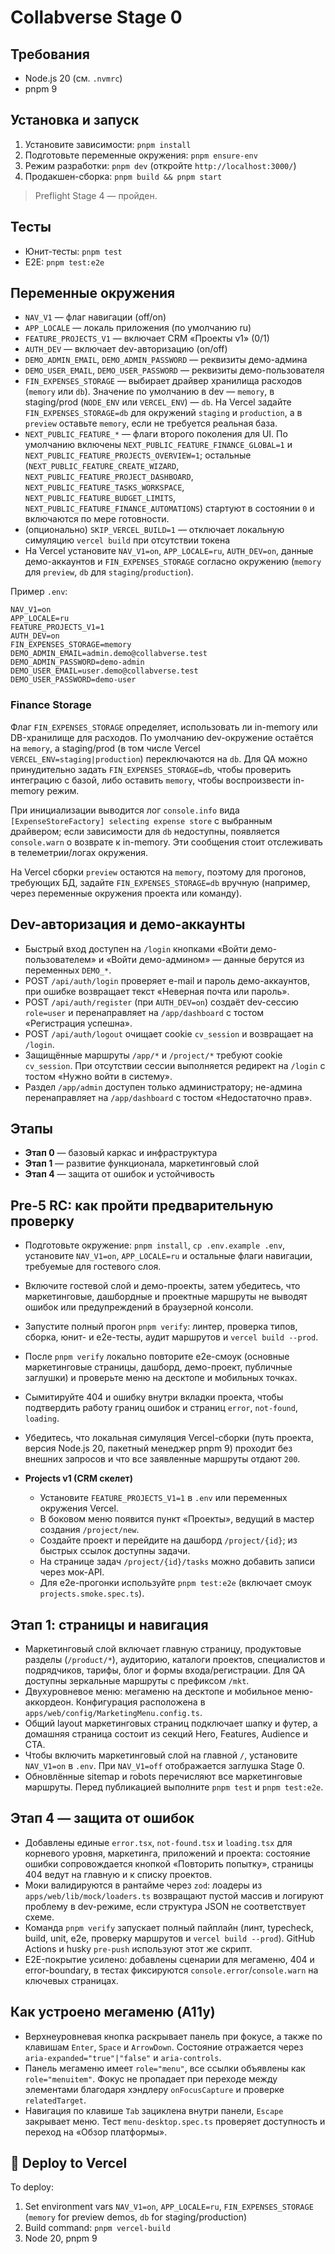 # Collabverse Stage 0

## Требования
- Node.js 20 (см. `.nvmrc`)
- pnpm 9

## Установка и запуск
1. Установите зависимости: `pnpm install`
2. Подготовьте переменные окружения: `pnpm ensure-env`
3. Режим разработки: `pnpm dev` (откройте `http://localhost:3000/`)
4. Продакшен-сборка: `pnpm build && pnpm start`

> Preflight Stage 4 — пройден.

## Тесты
- Юнит-тесты: `pnpm test`
- E2E: `pnpm test:e2e`

## Переменные окружения
- `NAV_V1` — флаг навигации (off/on)
- `APP_LOCALE` — локаль приложения (по умолчанию ru)
- `FEATURE_PROJECTS_V1` — включает CRM «Проекты v1» (0/1)
- `AUTH_DEV` — включает dev-авторизацию (on/off)
- `DEMO_ADMIN_EMAIL`, `DEMO_ADMIN_PASSWORD` — реквизиты демо-админа
- `DEMO_USER_EMAIL`, `DEMO_USER_PASSWORD` — реквизиты демо-пользователя
- `FIN_EXPENSES_STORAGE` — выбирает драйвер хранилища расходов (`memory` или `db`). Значение по умолчанию в dev — `memory`, в staging/prod (`NODE_ENV` или `VERCEL_ENV`) — `db`. На Vercel задайте `FIN_EXPENSES_STORAGE=db` для окружений `staging` и `production`, а в `preview` оставьте `memory`, если не требуется реальная база.
- `NEXT_PUBLIC_FEATURE_*` — флаги второго поколения для UI. По умолчанию включены `NEXT_PUBLIC_FEATURE_FINANCE_GLOBAL=1` и `NEXT_PUBLIC_FEATURE_PROJECTS_OVERVIEW=1`; остальные (`NEXT_PUBLIC_FEATURE_CREATE_WIZARD`, `NEXT_PUBLIC_FEATURE_PROJECT_DASHBOARD`, `NEXT_PUBLIC_FEATURE_TASKS_WORKSPACE`, `NEXT_PUBLIC_FEATURE_BUDGET_LIMITS`, `NEXT_PUBLIC_FEATURE_FINANCE_AUTOMATIONS`) стартуют в состоянии `0` и включаются по мере готовности.
- (опционально) `SKIP_VERCEL_BUILD=1` — отключает локальную симуляцию `vercel build` при отсутствии токена
- На Vercel установите `NAV_V1=on`, `APP_LOCALE=ru`, `AUTH_DEV=on`, данные демо-аккаунтов и `FIN_EXPENSES_STORAGE` согласно окружению (`memory` для `preview`, `db` для `staging`/`production`).

Пример `.env`:

```
NAV_V1=on
APP_LOCALE=ru
FEATURE_PROJECTS_V1=1
AUTH_DEV=on
FIN_EXPENSES_STORAGE=memory
DEMO_ADMIN_EMAIL=admin.demo@collabverse.test
DEMO_ADMIN_PASSWORD=demo-admin
DEMO_USER_EMAIL=user.demo@collabverse.test
DEMO_USER_PASSWORD=demo-user
```

### Finance Storage

Флаг `FIN_EXPENSES_STORAGE` определяет, использовать ли in-memory или DB-хранилище для расходов. По умолчанию dev-окружение остаётся на `memory`, а staging/prod (в том числе Vercel `VERCEL_ENV=staging|production`) переключаются на `db`. Для QA можно принудительно задать `FIN_EXPENSES_STORAGE=db`, чтобы проверить интеграцию с базой, либо оставить `memory`, чтобы воспроизвести in-memory режим.

При инициализации выводится лог `console.info` вида `[ExpenseStoreFactory] selecting expense store` с выбранным драйвером; если зависимости для `db` недоступны, появляется `console.warn` о возврате к in-memory. Эти сообщения стоит отслеживать в телеметрии/логах окружения.

На Vercel сборки `preview` остаются на `memory`, поэтому для прогонов, требующих БД, задайте `FIN_EXPENSES_STORAGE=db` вручную (например, через переменные окружения проекта или команду).

## Dev-авторизация и демо-аккаунты
- Быстрый вход доступен на `/login` кнопками «Войти демо-пользователем» и «Войти демо-админом» — данные берутся из переменных `DEMO_*`.
- POST `/api/auth/login` проверяет e-mail и пароль демо-аккаунтов, при ошибке возвращает текст «Неверная почта или пароль».
- POST `/api/auth/register` (при `AUTH_DEV=on`) создаёт dev-сессию `role=user` и перенаправляет на `/app/dashboard` с тостом «Регистрация успешна».
- POST `/api/auth/logout` очищает cookie `cv_session` и возвращает на `/login`.
- Защищённые маршруты `/app/*` и `/project/*` требуют cookie `cv_session`. При отсутствии сессии выполняется редирект на `/login` с тостом «Нужно войти в систему».
- Раздел `/app/admin` доступен только администратору; не-админа перенаправляет на `/app/dashboard` с тостом «Недостаточно прав».

## Этапы
- **Этап 0** — базовый каркас и инфраструктура
- **Этап 1** — развитие функционала, маркетинговый слой
- **Этап 4** — защита от ошибок и устойчивость

## Pre-5 RC: как пройти предварительную проверку
- Подготовьте окружение: `pnpm install`, `cp .env.example .env`, установите `NAV_V1=on`, `APP_LOCALE=ru` и остальные флаги навигации, требуемые для гостевого слоя.
- Включите гостевой слой и демо-проекты, затем убедитесь, что маркетинговые, дашбордные и проектные маршруты не выводят ошибок или предупреждений в браузерной консоли.
- Запустите полный прогон `pnpm verify`: линтер, проверка типов, сборка, юнит- и e2e-тесты, аудит маршрутов и `vercel build --prod`.
- После `pnpm verify` локально повторите e2e-смоук (основные маркетинговые страницы, дашборд, демо-проект, публичные заглушки) и проверьте меню на десктопе и мобильных точках.
- Сымитируйте 404 и ошибку внутри вкладки проекта, чтобы подтвердить работу границ ошибок и страниц `error`, `not-found`, `loading`.
- Убедитесь, что локальная симуляция Vercel-сборки (путь проекта, версия Node.js 20, пакетный менеджер pnpm 9) проходит без внешних запросов и что все заявленные маршруты отдают `200`.

- **Projects v1 (CRM скелет)**
  - Установите `FEATURE_PROJECTS_V1=1` в `.env` или переменных окружения Vercel.
  - В боковом меню появится пункт «Проекты», ведущий в мастер создания `/project/new`.
  - Создайте проект и перейдите на дашборд `/project/{id}`; из быстрых ссылок доступны задачи.
  - На странице задач `/project/{id}/tasks` можно добавить записи через мок-API.
  - Для e2e-прогонки используйте `pnpm test:e2e` (включает смоук `projects.smoke.spec.ts`).

## Этап 1: страницы и навигация
- Маркетинговый слой включает главную страницу, продуктовые разделы (`/product/*`), аудиторию, каталоги проектов, специалистов и подрядчиков, тарифы, блог и формы входа/регистрации. Для QA доступны зеркальные маршруты с префиксом `/mkt`.
- Двухуровневое меню: мегаменю на десктопе и мобильное меню-аккордеон. Конфигурация расположена в `apps/web/config/MarketingMenu.config.ts`.
- Общий layout маркетинговых страниц подключает шапку и футер, а домашняя страница состоит из секций Hero, Features, Audience и CTA.
- Чтобы включить маркетинговый слой на главной `/`, установите `NAV_V1=on` в `.env`. При `NAV_V1=off` отображается заглушка Stage 0.
- Обновлённые sitemap и robots перечисляют все маркетинговые маршруты. Перед публикацией выполните `pnpm test` и `pnpm test:e2e`.

## Этап 4 — защита от ошибок
- Добавлены единые `error.tsx`, `not-found.tsx` и `loading.tsx` для корневого уровня, маркетинга, приложений и проекта: состояние ошибки сопровождается кнопкой «Повторить попытку», страницы 404 ведут на главную и к списку проектов.
- Моки валидируются в рантайме через `zod`: лоадеры из `apps/web/lib/mock/loaders.ts` возвращают пустой массив и логируют проблему в dev-режиме, если структура JSON не соответствует схеме.
- Команда `pnpm verify` запускает полный пайплайн (линт, typecheck, build, unit, e2e, проверку маршрутов и `vercel build --prod`). GitHub Actions и husky `pre-push` используют этот же скрипт.
- E2E-покрытие усилено: добавлены сценарии для мегаменю, 404 и error-boundary, в тестах фиксируются `console.error`/`console.warn` на ключевых страницах.

## Как устроено мегаменю (A11y)
- Верхнеуровневая кнопка раскрывает панель при фокусе, а также по клавишам `Enter`, `Space` и `ArrowDown`. Состояние отражается через `aria-expanded="true"|"false"` и `aria-controls`.
- Панель мегаменю имеет `role="menu"`, все ссылки объявлены как `role="menuitem"`. Фокус не пропадает при переходе между элементами благодаря хэндлеру `onFocusCapture` и проверке `relatedTarget`.
- Навигация по клавише `Tab` зациклена внутри панели, `Escape` закрывает меню. Тест `menu-desktop.spec.ts` проверяет доступность и переход на «Обзор платформы».
## 🚀 Deploy to Vercel

To deploy:
1. Set environment vars `NAV_V1=on`, `APP_LOCALE=ru`, `FIN_EXPENSES_STORAGE` (`memory` for preview demos, `db` for staging/production)
2. Build command: `pnpm vercel-build`
3. Node 20, pnpm 9
